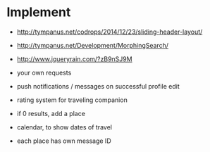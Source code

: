 # Implement
* http://tympanus.net/codrops/2014/12/23/sliding-header-layout/
* http://tympanus.net/Development/MorphingSearch/
* http://www.jqueryrain.com/?zB9nSJ9M

* your own requests
* push notifications / messages on successful profile edit
* rating system for traveling companion
* if 0 results, add a place

* calendar, to show dates of travel
* each place has own message ID
